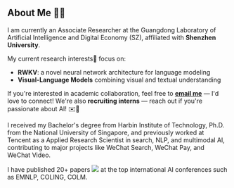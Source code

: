 ## About Me 👨‍🔬

I am currently an Associate Researcher at the Guangdong Laboratory of Artificial Intelligence and Digital Economy (SZ), affiliated with **Shenzhen University**.

My current research interests🔬 focus on:
- **RWKV**: a novel neural network architecture for language modeling  
- **Visual-Language Models** combining visual and textual understanding

If you're interested in academic collaboration, feel free to **[email me](mailto:houhaowen@gml.ac.cn)** — I'd love to connect! We're also **recruiting interns** — reach out if you're passionate about AI! ✉️🚀

I received my Bachelor's degree from Harbin Institute of Technology, Ph.D. from the National University of Singapore, and previously worked at Tencent as a Applied Research Scientist in search, NLP, and multimodal AI, contributing to major projects like WeChat Search, WeChat Pay, and WeChat Video.

I have published 20+ papers <a href='https://scholar.google.com/citations?user=P6pDyoYAAAAJ'><img src="https://img.shields.io/endpoint?logo=Google%20Scholar&url=https%3A%2F%2Fcdn.jsdelivr.net%2Fgh%2Fhoward-hou%2Fhoward-hou.github.io@google-scholar-stats%2Fgs_data_shieldsio.json&labelColor=f6f6f6&color=9cf&style=flat&label=citations"></a> at the top international AI conferences such as EMNLP, COLING, COLM.
